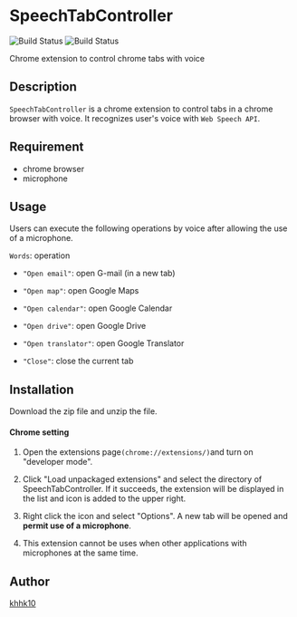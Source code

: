 # SpeechTabController

![Build Status](https://img.shields.io/badge/language-javascript-brightgreen.svg)
![Build Status](https://img.shields.io/badge/platform-chrome-yellow.svg)

Chrome extension to control chrome tabs with voice

## Description
`SpeechTabController` is a chrome extension to control tabs in a chrome browser with voice.
It recognizes user's voice with `Web Speech API`.

## Requirement
- chrome browser
- microphone

## Usage
Users can execute the following operations by voice after allowing the use of a microphone.

`Words`: operation

- `"Open email"`: open G-mail (in a new tab)

- `"Open map"`: open Google Maps

- `"Open calendar"`: open Google Calendar

- `"Open drive"`: open Google Drive

- `"Open translator"`: open Google Translator

- `"Close"`: close the current tab

## Installation
Download the zip file and unzip the file.

#### Chrome setting
1. Open the extensions page`(chrome://extensions/)`and turn on "developer mode".

2. Click "Load unpackaged extensions" and select the directory of SpeechTabController.
If it succeeds, the extension will be displayed in the list and icon is added to the upper right.


3. Right click the icon and select "Options". A new tab will be opened and **permit use of a microphone**.

4. This extension cannot be uses when other applications with microphones at the same time.

## Author
[khhk10](https://github.com/khhk10)
